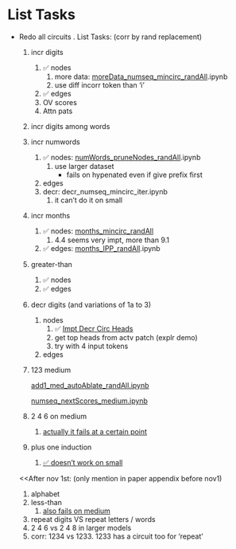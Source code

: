 # List Tasks

- Redo all circuits . List Tasks: (corr by rand replacement)
    1. incr digits
        1. ✅ nodes
            1. more data: [moreData_numseq_mincirc_randAll](https://colab.research.google.com/drive/1mFWmGAKtigFcqqWWMCwU7wWQY2HT5ZOo#scrollTo=LrUsg4sdhyfu).ipynb
            2. use diff incorr token than ‘i’
        2. ✅ edges
        3. OV scores
        4. Attn pats
    2. incr digits among words
    3. incr numwords
        1. ✅ nodes: [numWords_pruneNodes_randAll](https://colab.research.google.com/drive/1QTv-4osLHadCAay0beew-xlXszPCG88s#scrollTo=Lk3bffnCYq-p).ipynb
            1. use larger dataset
                - fails on hypenated even if give prefix first
        2. edges
        3. decr: decr_numseq_mincirc_iter.ipynb
            1. it can’t do it on small
    4. incr months
        1. ✅ nodes: [months_mincirc_randAll](https://colab.research.google.com/drive/1lhQqlizYGMC11vzp6I9mJ3dyxIr8tV3l#scrollTo=VaxbugcfGlBA)
            1. 4.4 seems very impt, more than 9.1
        2. ✅ edges: [months_IPP_randAll](https://colab.research.google.com/drive/1Y4aWml4Y7PxcZtLwVt9FxIhr-MYmhoGX#scrollTo=9CApvkRLon1T).ipynb
    5. greater-than
        1. ✅ nodes
        2. ✅ edges
    6. decr digits (and variations of 1a to 3)
        1.  nodes
            1. ✅ [Impt Decr Circ Heads](../Expm%20Results-%20NAACL%208de8fe5b943641ec92c4496843189d36/Impt%20Decr%20Circ%20Heads%20109317c38d2d4bf2ba1c721d44e17d1a.md) 
            2. get top heads from actv patch (explr demo)
            3. try with 4 input tokens
        2. edges
    7. 123 medium
        
        [add1_med_autoAblate_randAll.ipynb](https://colab.research.google.com/drive/1chZ6_lfm1o6TYkuzW292dH_uMRKh4_S0#scrollTo=BU78LW-8zn5l)
        
        [numseq_nextScores_medium.ipynb](https://colab.research.google.com/drive/1FAeWI25abCXpL6DQzXwR1mqSwmlEfqpM#scrollTo=tVDqHi-jihTh)
        
    8. 2 4 6 on medium
        1. [actually it fails at a certain point](https://colab.research.google.com/drive/1rNRrvr4qzy_zjPUK-4mJHruwFKnomrnP#scrollTo=Vy1PqimVNF89&line=1&uniqifier=1)
    9. plus one induction
        1. [✅ doesn’t work on small](https://colab.research.google.com/drive/1rNRrvr4qzy_zjPUK-4mJHruwFKnomrnP#scrollTo=RQd5WeT7ET7G&line=1&uniqifier=1)
    
    <<After nov 1st: (only mention in paper appendix before nov1)
    
    1. alphabet
    2. less-than
        1. [also fails on medium](https://colab.research.google.com/drive/1rNRrvr4qzy_zjPUK-4mJHruwFKnomrnP#scrollTo=lUXPMhHeIoGf&line=1&uniqifier=1)
    3. repeat digits VS repeat letters / words
    4. 2 4 6 vs 2 4 8 in larger models
    5. corr: 1234 vs 1233. 1233 has a circuit too for ‘repeat’